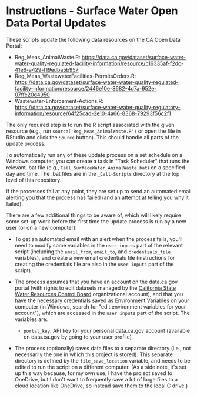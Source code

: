# Instructions - Surface Water Open Data Portal Updates

These scripts update the following data resources on the CA Open Data Portal:

- Reg_Meas_AnimalWaste.R: https://data.ca.gov/dataset/surface-water-water-quality-regulated-facility-information/resource/c16335af-f2dc-41e6-a429-f19edba5b957
- Reg_Meas_WastewaterFacilities-PermitsOrders.R: https://data.ca.gov/dataset/surface-water-water-quality-regulated-facility-information/resource/2446e10e-8682-4d7a-952e-07ffe20d4950
- Wastewater-Enforcement-Actions.R: https://data.ca.gov/dataset/surface-water-water-quality-regulatory-information/resource/64f25cad-2e10-4a66-8368-79293f56c2f1

The only required step is to run the R script associated with the given resource (e.g., run `source('Reg_Meas_AnimalWaste.R')` or open the file in RStudio and click the `Source` button). This should handle all parts of the update process.

To automatically run any of these update process on a set schedule on a Windows computer, you can create a task in "Task Scheduler" that runs the relevant .bat file (e.g., `Call_SurfaceWater_AnimalWaste.bat`) on a specified day and time. The .bat files are in the `_Call-Scripts` directory at the top level of this repository.

If the processes fail at any point, they are set up to send an automated email alerting you that the process has failed (and an attempt at telling you why it failed).

There are a few additional things to be aware of, which will likely require some set-up work before the first time the update process is run by a new user (or on a new computer):

-   To get an automated email with an alert when the process fails, you'll need to modify some variables in the `user inputs` part of the relevant script (including the `email_from`, `email_to`, and `credentials_file` variables), and create a new email credentials file (instructions for creating the credentials file are also in the `user inputs` part of the script).

-   The process assumes that you have an account on the data.ca.gov portal (with rights to edit datasets managed by the [California State Water Resources Control Board](https://data.ca.gov/organization/california-state-water-resources-control-board) organizational account), and that you have the necessary credentials saved as Environment Variables on your computer (in Windows, search for "edit environment variables for your account"), which are accessed in the `user inputs` part of the script. The variables are:

    -   `portal_key`: API key for your personal data.ca.gov account (available on data.ca.gov by going to your user profile)

-   The process (optionally) saves data files to a separate directory (i.e., not necessarily the one in which this project is stored). This separate directory is defined by the `file_save_location` variable, and needs to be edited to run the script on a different computer. (As a side note, it's set up this way because, for my own use, I have the project saved to OneDrive, but I don't want to frequently save a lot of large files to a cloud location like OneDrive, so instead save them to the local C drive.)
